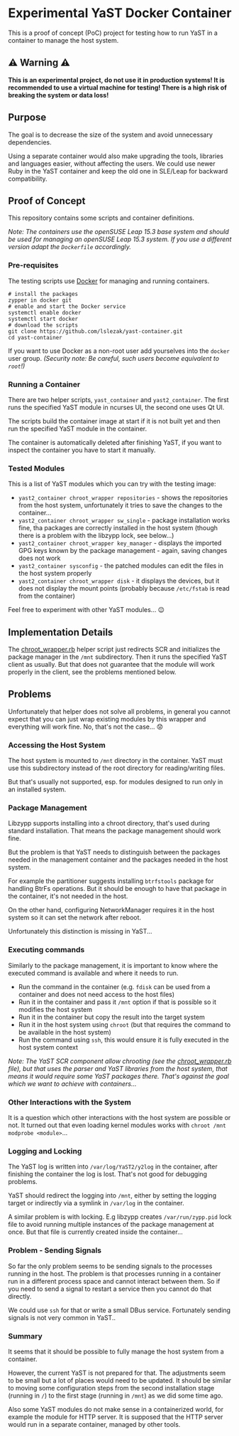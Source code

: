 # Experimental YaST Docker Container

This is a proof of concept (PoC) project for testing how to run YaST in
a container to manage the host system.

## :warning: Warning :warning:

**This is an experimental project, do not use it in production systems! It is
recommended to use a virtual machine for testing! There is a high risk of
breaking the system or data loss!**

## Purpose

The goal is to decrease the size of the system and avoid unnecessary dependencies.

Using a separate container would also make upgrading the tools, libraries
and languages easier, without affecting the users. We could use newer Ruby in
the YaST container and keep the old one in SLE/Leap for backward compatibility.

## Proof of Concept

This repository contains some scripts and container definitions.

*Note: The containers use the openSUSE Leap 15.3 base system and should be used for
managing an openSUSE Leap 15.3 system. If you use a different version adapt
the `Dockerfile` accordingly.*

### Pre-requisites

The testing scripts use [Docker](https://www.docker.com/) for managing and running
containers.

```shell
# install the packages
zypper in docker git
# enable and start the Docker service
systemctl enable docker
systemctl start docker
# download the scripts
git clone https://github.com/lslezak/yast-container.git
cd yast-container
```

If you want to use Docker as a non-root user add yourselves into the `docker`
user group. *(Security note: Be careful, such users become equivalent to `root`!)*

### Running a Container

There are two helper scripts, `yast_container` and `yast2_container`. The first
runs the specified YaST module in ncurses UI, the second one uses Qt UI.

The scripts build the container image at start if it is not built yet and then
run the specified YaST module in the container.

The container is automatically deleted after finishing YaST, if you want to
inspect the container you have to start it manually.

### Tested Modules

This is a list of YaST modules which you can try with the testing image:

- `yast2_container chroot_wrapper repositories` - shows the repositories from
  the host system, unfortunately it tries to save the changes to the container...
- `yast2_container chroot_wrapper sw_single` - package installation works fine,
  tha packages are correctly installed in the host system (though there is a
  problem with the libzypp lock, see below...)
- `yast2_container chroot_wrapper key_manager` - displays the imported GPG keys
  known by the package management - again, saving changes does not work
- `yast2_container sysconfig` - the patched modules can edit the files in the
  host system properly
- `yast2_container chroot_wrapper disk` - it displays the devices, but it does not
  display the mount points (probably because `/etc/fstab` is read from the container)

Feel free to experiment with other YaST modules... :wink:
  
## Implementation Details

The [chroot_wrapper.rb](./chroot_wrapper.rb) helper script just redirects SCR
and initializes the package manager in the `/mnt` subdirectory. Then it runs
the specified YaST client as usually. But that does not guarantee that the
module will work properly in the client, see the problems mentioned below.

## Problems

Unfortunately that helper does not solve all problems, in general you cannot
expect that you can just wrap existing modules by this wrapper and everything
will work fine. No, that's not the case... :worried:

### Accessing the Host System

The host system is mounted to `/mnt` directory in the container. YaST must use
this subdirectory instead of the root directory for reading/writing files.

But that's usually not supported, esp. for modules designed to run only in
an installed system.

### Package Management

Libzypp supports installing into a chroot directory, that's used during standard
installation. That means the package management should work fine.

But the problem is that YaST needs to distinguish between the packages needed
in the management container and the packages needed in the host system.

For example the partitioner suggests installing `btrfstools` package for handling
BtrFs operations. But it should be enough to have that package in the container,
it's not needed in the host.

On the other hand, configuring NetworkManager requires it in the host system
so it can set the network after reboot.

Unfortunately this distinction is missing in YaST...

### Executing commands

Similarly to the package management, it is important to know where the executed
command is available and where it needs to run.

- Run the command in the container (e.g. `fdisk` can be used from a container
  and does not need access to the host files)
- Run it in the container and pass it `/mnt` option if that is possible so
  it modifies the host system
- Run it in the container but copy the result into the target system
- Run it in the host system using `chroot` (but that requires the command to be
  available in the host system)
- Run the command using `ssh`, this would ensure it is fully executed in the host
  system context

*Note: The YaST SCR component allow chrooting (see the [chroot_wrapper.rb](
./chroot_wrapper.rb) file), but that uses the parser and YaST libraries from the
host system, that means it would require some YaST packages there. That's against
the goal which we want to achieve with containers...*

### Other Interactions with the System

It is a question which other interactions with the host system are possible
or not. It turned out that even loading kernel modules works with
`chroot /mnt modprobe <module>`...

### Logging and Locking

The YaST log is written into `/var/log/YaST2/y2log` in the container, after finishing
the container the log is lost. That's not good for debugging problems.

YaST should redirect the logging into `/mnt`, either by setting the logging
target or indirectly via a symlink in `/var/log` in the container.

A similar problem is with locking. E.g libzypp creates `/var/run/zypp.pid` lock
file to avoid running multiple instances of the package management at once.
But that file is currently created inside the container...

### Problem - Sending Signals

So far the only problem seems to be sending signals to the processes running
in the host. The problem is that processes running in a container run in
a different process space and cannot interact between them. So if you need to
send a signal to restart a service then you cannot do that directly.

We could use `ssh` for that or write a small DBus service. Fortunately sending
signals is not very common in YaST..

### Summary

It seems that it should be possible to fully manage the host system from
a container.

However, the current YaST is not prepared for that. The adjustments seem to
be small but a lot of places would need to be updated. It should be similar
to moving some configuration steps from the second installation stage
(running in `/`) to the first stage (running in `/mnt`) as we did some time ago.

Also some YaST modules do not make sense in a containerized world,
for example the module for HTTP server. It is supposed that the HTTP server
would run in a separate container, managed by other tools.
